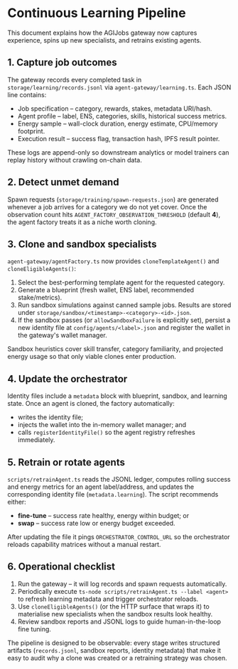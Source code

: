 # Continuous Learning Pipeline

This document explains how the AGIJobs gateway now captures experience, spins
up new specialists, and retrains existing agents.

## 1. Capture job outcomes

The gateway records every completed task in `storage/learning/records.jsonl` via
`agent-gateway/learning.ts`. Each JSON line contains:

* Job specification – category, rewards, stakes, metadata URI/hash.
* Agent profile – label, ENS, categories, skills, historical success metrics.
* Energy sample – wall-clock duration, energy estimate, CPU/memory footprint.
* Execution result – success flag, transaction hash, IPFS result pointer.

These logs are append-only so downstream analytics or model trainers can replay
history without crawling on-chain data.

## 2. Detect unmet demand

Spawn requests (`storage/training/spawn-requests.json`) are generated whenever a
job arrives for a category we do not yet cover. Once the observation count hits
`AGENT_FACTORY_OBSERVATION_THRESHOLD` (default **4**), the agent factory treats
it as a niche worth cloning.

## 3. Clone and sandbox specialists

`agent-gateway/agentFactory.ts` now provides `cloneTemplateAgent()` and
`cloneEligibleAgents()`:

1. Select the best-performing template agent for the requested category.
2. Generate a blueprint (fresh wallet, ENS label, recommended stake/metrics).
3. Run sandbox simulations against canned sample jobs. Results are stored under
   `storage/sandbox/<timestamp>-<category>-<id>.json`.
4. If the sandbox passes (or `allowSandboxFailure` is explicitly set), persist a
   new identity file at `config/agents/<label>.json` and register the wallet in
   the gateway's wallet manager.

Sandbox heuristics cover skill transfer, category familiarity, and projected
energy usage so that only viable clones enter production.

## 4. Update the orchestrator

Identity files include a `metadata` block with blueprint, sandbox, and learning
state. Once an agent is cloned, the factory automatically:

* writes the identity file;
* injects the wallet into the in-memory wallet manager; and
* calls `registerIdentityFile()` so the agent registry refreshes immediately.

## 5. Retrain or rotate agents

`scripts/retrainAgent.ts` reads the JSONL ledger, computes rolling success and
energy metrics for an agent label/address, and updates the corresponding identity
file (`metadata.learning`). The script recommends either:

* **fine-tune** – success rate healthy, energy within budget; or
* **swap** – success rate low or energy budget exceeded.

After updating the file it pings `ORCHESTRATOR_CONTROL_URL` so the orchestrator
reloads capability matrices without a manual restart.

## 6. Operational checklist

1. Run the gateway – it will log records and spawn requests automatically.
2. Periodically execute `ts-node scripts/retrainAgent.ts --label <agent>` to
   refresh learning metadata and trigger orchestrator reloads.
3. Use `cloneEligibleAgents()` (or the HTTP surface that wraps it) to materialise
   new specialists when the sandbox results look healthy.
4. Review sandbox reports and JSONL logs to guide human-in-the-loop fine tuning.

The pipeline is designed to be observable: every stage writes structured
artifacts (`records.jsonl`, sandbox reports, identity metadata) that make it easy
to audit why a clone was created or a retraining strategy was chosen.
